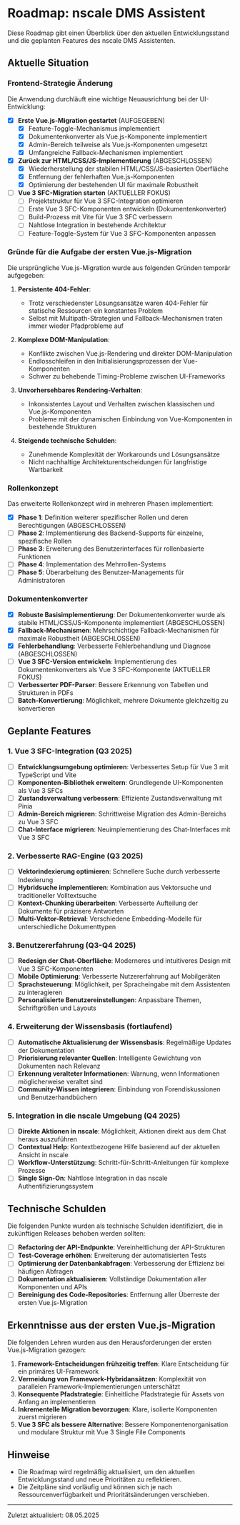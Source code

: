 # Roadmap: nscale DMS Assistent

Diese Roadmap gibt einen Überblick über den aktuellen Entwicklungsstand und die geplanten Features des nscale DMS Assistenten.

## Aktuelle Situation

### Frontend-Strategie Änderung
Die Anwendung durchläuft eine wichtige Neuausrichtung bei der UI-Entwicklung:

- [x] **Erste Vue.js-Migration gestartet** (AUFGEGEBEN)
  - [x] Feature-Toggle-Mechanismus implementiert
  - [x] Dokumentenkonverter als Vue.js-Komponente implementiert
  - [x] Admin-Bereich teilweise als Vue.js-Komponenten umgesetzt
  - [x] Umfangreiche Fallback-Mechanismen implementiert

- [x] **Zurück zur HTML/CSS/JS-Implementierung** (ABGESCHLOSSEN)
  - [x] Wiederherstellung der stabilen HTML/CSS/JS-basierten Oberfläche
  - [x] Entfernung der fehlerhaften Vue.js-Komponenten
  - [x] Optimierung der bestehenden UI für maximale Robustheit

- [ ] **Vue 3 SFC-Migration starten** (AKTUELLER FOKUS)
  - [ ] Projektstruktur für Vue 3 SFC-Integration optimieren
  - [ ] Erste Vue 3 SFC-Komponenten entwickeln (Dokumentenkonverter)
  - [ ] Build-Prozess mit Vite für Vue 3 SFC verbessern
  - [ ] Nahtlose Integration in bestehende Architektur
  - [ ] Feature-Toggle-System für Vue 3 SFC-Komponenten anpassen

### Gründe für die Aufgabe der ersten Vue.js-Migration

Die ursprüngliche Vue.js-Migration wurde aus folgenden Gründen temporär aufgegeben:

1. **Persistente 404-Fehler**:
   - Trotz verschiedenster Lösungsansätze waren 404-Fehler für statische Ressourcen ein konstantes Problem
   - Selbst mit Multipath-Strategien und Fallback-Mechanismen traten immer wieder Pfadprobleme auf

2. **Komplexe DOM-Manipulation**:
   - Konflikte zwischen Vue.js-Rendering und direkter DOM-Manipulation
   - Endlosschleifen in den Initialisierungsprozessen der Vue-Komponenten
   - Schwer zu behebende Timing-Probleme zwischen UI-Frameworks

3. **Unvorhersehbares Rendering-Verhalten**:
   - Inkonsistentes Layout und Verhalten zwischen klassischen und Vue.js-Komponenten
   - Probleme mit der dynamischen Einbindung von Vue-Komponenten in bestehende Strukturen

4. **Steigende technische Schulden**:
   - Zunehmende Komplexität der Workarounds und Lösungsansätze
   - Nicht nachhaltige Architekturentscheidungen für langfristige Wartbarkeit

### Rollenkonzept

Das erweiterte Rollenkonzept wird in mehreren Phasen implementiert:

- [x] **Phase 1**: Definition weiterer spezifischer Rollen und deren Berechtigungen (ABGESCHLOSSEN)
- [ ] **Phase 2**: Implementierung des Backend-Supports für einzelne, spezifische Rollen
- [ ] **Phase 3**: Erweiterung des Benutzerinterfaces für rollenbasierte Funktionen
- [ ] **Phase 4**: Implementation des Mehrrollen-Systems
- [ ] **Phase 5**: Überarbeitung des Benutzer-Managements für Administratoren

### Dokumentenkonverter

- [x] **Robuste Basisimplementierung**: Der Dokumentenkonverter wurde als stabile HTML/CSS/JS-Komponente implementiert (ABGESCHLOSSEN)
- [x] **Fallback-Mechanismen**: Mehrschichtige Fallback-Mechanismen für maximale Robustheit (ABGESCHLOSSEN)
- [x] **Fehlerbehandlung**: Verbesserte Fehlerbehandlung und Diagnose (ABGESCHLOSSEN)
- [ ] **Vue 3 SFC-Version entwickeln**: Implementierung des Dokumentenkonverters als Vue 3 SFC-Komponente (AKTUELLER FOKUS)
- [ ] **Verbesserter PDF-Parser**: Bessere Erkennung von Tabellen und Strukturen in PDFs
- [ ] **Batch-Konvertierung**: Möglichkeit, mehrere Dokumente gleichzeitig zu konvertieren

## Geplante Features

### 1. Vue 3 SFC-Integration (Q3 2025)

- [ ] **Entwicklungsumgebung optimieren**: Verbessertes Setup für Vue 3 mit TypeScript und Vite
- [ ] **Komponenten-Bibliothek erweitern**: Grundlegende UI-Komponenten als Vue 3 SFCs
- [ ] **Zustandsverwaltung verbessern**: Effiziente Zustandsverwaltung mit Pinia
- [ ] **Admin-Bereich migrieren**: Schrittweise Migration des Admin-Bereichs zu Vue 3 SFC
- [ ] **Chat-Interface migrieren**: Neuimplementierung des Chat-Interfaces mit Vue 3 SFC

### 2. Verbesserte RAG-Engine (Q3 2025)

- [ ] **Vektorindexierung optimieren**: Schnellere Suche durch verbesserte Indexierung
- [ ] **Hybridsuche implementieren**: Kombination aus Vektorsuche und traditioneller Volltextsuche
- [ ] **Kontext-Chunking überarbeiten**: Verbesserte Aufteilung der Dokumente für präzisere Antworten
- [ ] **Multi-Vektor-Retrieval**: Verschiedene Embedding-Modelle für unterschiedliche Dokumenttypen

### 3. Benutzererfahrung (Q3-Q4 2025)

- [ ] **Redesign der Chat-Oberfläche**: Moderneres und intuitiveres Design mit Vue 3 SFC-Komponenten
- [ ] **Mobile Optimierung**: Verbesserte Nutzererfahrung auf Mobilgeräten
- [ ] **Sprachsteuerung**: Möglichkeit, per Spracheingabe mit dem Assistenten zu interagieren
- [ ] **Personalisierte Benutzereinstellungen**: Anpassbare Themen, Schriftgrößen und Layouts

### 4. Erweiterung der Wissensbasis (fortlaufend)

- [ ] **Automatische Aktualisierung der Wissensbasis**: Regelmäßige Updates der Dokumentation
- [ ] **Priorisierung relevanter Quellen**: Intelligente Gewichtung von Dokumenten nach Relevanz
- [ ] **Erkennung veralteter Informationen**: Warnung, wenn Informationen möglicherweise veraltet sind
- [ ] **Community-Wissen integrieren**: Einbindung von Forendiskussionen und Benutzerhandbüchern

### 5. Integration in die nscale Umgebung (Q4 2025)

- [ ] **Direkte Aktionen in nscale**: Möglichkeit, Aktionen direkt aus dem Chat heraus auszuführen
- [ ] **Contextual Help**: Kontextbezogene Hilfe basierend auf der aktuellen Ansicht in nscale
- [ ] **Workflow-Unterstützung**: Schritt-für-Schritt-Anleitungen für komplexe Prozesse
- [ ] **Single Sign-On**: Nahtlose Integration in das nscale Authentifizierungssystem

## Technische Schulden

Die folgenden Punkte wurden als technische Schulden identifiziert, die in zukünftigen Releases behoben werden sollten:

- [ ] **Refactoring der API-Endpunkte**: Vereinheitlichung der API-Strukturen
- [ ] **Test-Coverage erhöhen**: Erweiterung der automatisierten Tests
- [ ] **Optimierung der Datenbankabfragen**: Verbesserung der Effizienz bei häufigen Abfragen
- [ ] **Dokumentation aktualisieren**: Vollständige Dokumentation aller Komponenten und APIs
- [ ] **Bereinigung des Code-Repositories**: Entfernung aller Überreste der ersten Vue.js-Migration

## Erkenntnisse aus der ersten Vue.js-Migration

Die folgenden Lehren wurden aus den Herausforderungen der ersten Vue.js-Migration gezogen:

1. **Framework-Entscheidungen frühzeitig treffen**: Klare Entscheidung für ein primäres UI-Framework
2. **Vermeidung von Framework-Hybridansätzen**: Komplexität von parallelen Framework-Implementierungen unterschätzt
3. **Konsequente Pfadstrategie**: Einheitliche Pfadstrategie für Assets von Anfang an implementieren
4. **Inkrementelle Migration bevorzugen**: Klare, isolierte Komponenten zuerst migrieren
5. **Vue 3 SFC als bessere Alternative**: Bessere Komponentenorganisation und modulare Struktur mit Vue 3 Single File Components

## Hinweise

- Die Roadmap wird regelmäßig aktualisiert, um den aktuellen Entwicklungsstand und neue Prioritäten zu reflektieren.
- Die Zeitpläne sind vorläufig und können sich je nach Ressourcenverfügbarkeit und Prioritätsänderungen verschieben.

---

Zuletzt aktualisiert: 08.05.2025